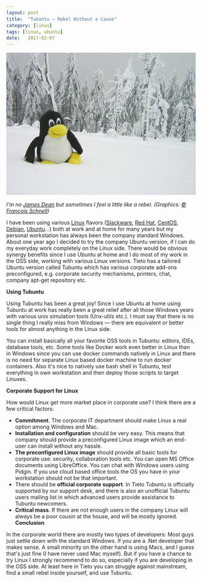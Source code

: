 ```yaml
---
layout:	post
title:	"Tubuntu — Rebel Without a Cause"
category: [linux]
tags: [linux, ubuntu]
date:	2017-02-07
---
```


  ![](/img/2017-02-07-tubuntu-rebel-without-a-cause_img_1.jpeg)

*I'm no [James Dean](https://en.wikipedia.org/wiki/Rebel_Without_a_Cause) but sometimes I feel a little like a rebel. (Graphics: [© Francois Schnell](https://www.flickr.com/photos/frenchy/))*

I have been using various [Linux](https://en.wikipedia.org/wiki/Linux) flavors ([Slackware](http://www.slackware.com/), [Red Hat](https://www.redhat.com/en), [CentOS](https://www.centos.org/), [Debian](https://www.debian.org/), [Ubuntu](https://www.ubuntu.com/)…) both at work and at home for many years but my personal workstation has always been the company standard Windows. About one year ago I decided to try the company Ubuntu version, if I can do my everyday work completely on the Linux side. There would be obvious synergy benefits since I use Ubuntu at home and I do most of my work in the OSS side, working with various Linux versions. Tieto has a tailored Ubuntu version called Tubuntu which has various corporate add-ons preconfigured, e.g. corporate security mechanisms, printers, chat, company apt-get repository etc.

**Using Tubuntu**

Using Tubuntu has been a great joy! Since I use Ubuntu at home using Tubuntu at work has really been a great relief after all those Windows years with various unix simulation tools (Unx-utils etc.). I must say that there is no single thing I really miss from Windows — there are equivalent or better tools for almost anything in the Linux side.

You can install basically all your favorite OSS tools in Tubuntu: editors, IDEs, database tools, etc. Some tools like Docker work even better in Linux than in Windows since you can use docker commands natively in Linux and there is no need for separate Linux based docker machine to run docker containers. Also it's nice to natively use bash shell in Tubuntu, test everything in own workstation and then deploy those scripts to target Linuxes.

**Corporate Support for Linux**

How would Linux get more market place in corporate use? I think there are a few critical factors:

* **Commitment**. The corporate IT department should make Linux a real option among Windows and Mac.
* **Installation and configuration** should be very easy. This means that company should provide a preconfigured Linux image which an end-user can install without any hassle.
* **The preconfigured Linux image** should provide all basic tools for corporate use: security, collaboration tools etc. You can open MS Office documents using LibreOffice. You can chat with Windows users using Pidgin. If you use cloud based office tools the OS you have in your workstation should not be that important.
* There should be **official corporate support**. In Tieto Tubuntu is officially supported by our support desk, and there is also an unofficial Tubuntu users mailing list in which advanced users provide assistance to Tubuntu newcomers.
* **Critical mass**. If there are not enough users in the company Linux will always be a poor cousin at the house, and will be mostly ignored.
**Conclusion**

In the corporate world there are mostly two types of developers: Most guys just settle down with the standard Windows. If you are a .Net developer that makes sense. A small minority on the other hand is using Macs, and I guess that's just fine (I have never used Mac myself). But if you have a chance to try Linux I strongly recommend to do so, especially if you are developing in the OSS side. At least here in Tieto you can struggle against mainstream, find a small rebel inside yourself, and use Tubuntu.
